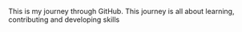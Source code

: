 This is my journey through GitHub. 
This journey is all about learning, contributing and developing skills 
